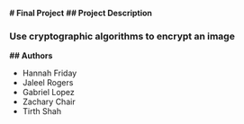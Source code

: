 **# Final Project**
**## Project Description**
### Use cryptographic algorithms to encrypt an image
**## Authors**
* Hannah Friday
* Jaleel Rogers
* Gabriel Lopez
* Zachary Chair
* Tirth Shah
